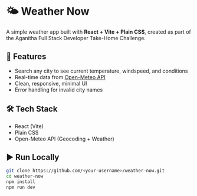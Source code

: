 # 🌤 Weather Now

A simple weather app built with **React + Vite + Plain CSS**, created as part of the Aganitha Full Stack Developer Take-Home Challenge.

## 🚀 Features
- Search any city to see current temperature, windspeed, and conditions  
- Real-time data from [Open-Meteo API](https://open-meteo.com)  
- Clean, responsive, minimal UI  
- Error handling for invalid city names

## 🛠️ Tech Stack
- React (Vite)
- Plain CSS
- Open-Meteo API (Geocoding + Weather)

## ▶️ Run Locally
```bash
git clone https://github.com/<your-username>/weather-now.git
cd weather-now
npm install
npm run dev
